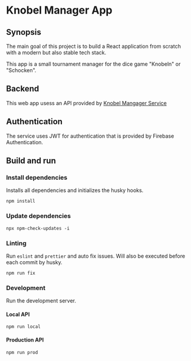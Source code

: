 # Knobel Manager App

## Synopsis

The main goal of this project is to build a React application from scratch with a modern but also stable tech stack.

This app is a small tournament manager for the dice game "Knobeln" or "Schocken".

## Backend

This web app usess an API provided by [Knobel Mangager Service](https://github.com/henok321/knobel-manager-service)

## Authentication

The service uses JWT for authentication that is provided by Firebase Authentication.

## Build and run

### Install dependencies

Installs all dependencies and initializes the husky hooks.

```shell
npm install
```

### Update dependencies

```shell
npx npm-check-updates -i
```

### Linting

Run `eslint` and `prettier` and auto fix issues. Will also be executed before each commit by husky.

```shell
npm run fix
```

### Development

Run the development server.

#### Local API

```shell
npm run local
```

#### Production API

```shell
npm run prod
```
